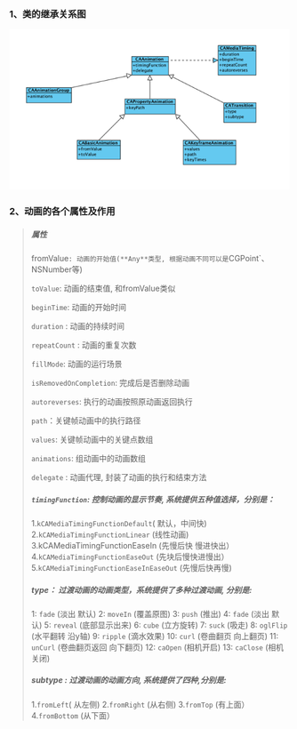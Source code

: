 ### 1、类的继承关系图

<img src='https://raw.githubusercontent.com/XueWuQianKun/LearnNotes/master/Swift/Animation/images/class_relation.png'>



### 2、动画的各个属性及作用

>##### 属性
>
>fromValue`: 动画的开始值(**Any**类型, 根据动画不同可以是`CGPoint`、NSNumber等)
>
>`toValue`: 动画的结束值, 和fromValue类似
>
>`beginTime`: 动画的开始时间
>
>`duration` : 动画的持续时间
>
>`repeatCount` : 动画的重复次数
>
>`fillMode`: 动画的运行场景
>
>`isRemovedOnCompletion`: 完成后是否删除动画
>
>`autoreverses`: 执行的动画按照原动画返回执行
>
>`path`：关键帧动画中的执行路径
>
>`values`: 关键帧动画中的关键点数组
>
>`animations`: 组动画中的动画数组
>
>`delegate` : 动画代理, 封装了动画的执行和结束方法
>
>##### `timingFunction`: 控制动画的显示节奏, 系统提供五种值选择，分别是：
>1.`kCAMediaTimingFunctionDefault`( 默认，中间快)
>2.`kCAMediaTimingFunctionLinear` (线性动画)
>3.kCAMediaTimingFunctionEaseIn (先慢后快 慢进快出）
>4.`kCAMediaTimingFunctionEaseOut` (先块后慢快进慢出）
>5.`kCAMediaTimingFunctionEaseInEaseOut` (先慢后快再慢)
>
>##### type： 过渡动画的动画类型，系统提供了多种过渡动画, 分别是:
>1: `fade` (淡出 默认)
>2: `moveIn` (覆盖原图)
>3: `push` (推出)
>4: `fade` (淡出 默认)
>5: `reveal` (底部显示出来)
>6: `cube` (立方旋转)
>7: `suck` (吸走)
>8: `oglFlip` (水平翻转 沿y轴)
>9: `ripple` (滴水效果)
>10: `curl` (卷曲翻页 向上翻页)
>11: `unCurl` (卷曲翻页返回 向下翻页)
>12: `caOpen` (相机开启)
>13: `caClose` (相机关闭)
>
>##### subtype : 过渡动画的动画方向, 系统提供了四种,分别是:
>1.`fromLeft`( 从左侧)
>2.`fromRight` (从右侧)
>3.`fromTop` (有上面）
>4.`fromBottom` (从下面）